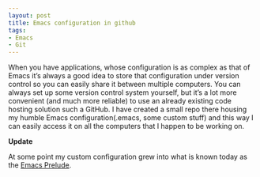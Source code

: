 ```yaml
---
layout: post
title: Emacs configuration in github
tags:
- Emacs
- Git
---
```


When you have applications, whose configuration is as complex as that
of Emacs it’s always a good idea to store that configuration under
version control so you can easily share it between multiple
computers. You can always set up some version control system yourself,
but it’s a lot more convenient (and much more reliable) to use an
already existing code hosting solution such a GitHub. I have created a
small repo there housing my humble Emacs configuration(.emacs, some
custom stuff) and this way I can easily access it on all the computers
that I happen to be working on.

**Update**

At some point my custom configuration grew into what is known today as
the [Emacs Prelude](https://github.com/bbatsov/prelude).

